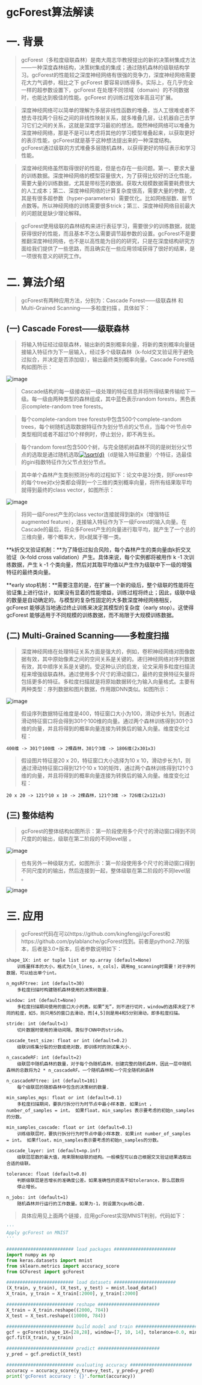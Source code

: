 gcForest算法解读
===============

# 一. 背景

> gcForest（多粒度级联森林）是南大周志华教授提出的新的决策树集成方法——一种深度森林结构，决策树集成的集成；通过随机森林的级联结构学习。gcForest的性能较之深度神经网络有很强的竞争力，深度神经网络需要花大力气调参，相比之下 gcForest 要容易训练得多。实际上，在几乎完全一样的超参数设置下，gcForest 在处理不同领域（domain）的不同数据时，也能达到极佳的性能。gcForest 的训练过程效率高且可扩展。

> 深度神经网络可以简单的理解为多层非线性函数的堆叠，当人工很难或者不想去寻找两个目标之间的非线性映射关系，就多堆叠几层，让机器自己去学习它们之间的关系，这就是深度学习最初的想法。既然神经网络可以堆叠为深度神经网络，那是不是可以考虑将其他的学习模型堆叠起来，以获取更好的表示性能，gcForest就是基于这种想法提出来的一种深度结构。gcForest通过级联的方式堆叠多层随机森林，以获得更好的特征表示和学习性能。

> 深度神经网络虽然取得很好的性能，但是也存在一些问题。第一、要求大量的训练数据。深度神经网络的模型容量很大，为了获得比较好的泛化性能，需要大量的训练数据，尤其是带标签的数据。获取大规模数据需要耗费很大的人工成本；第二、深度神经网络的计算复杂度很高，需要大量的参数，尤其是有很多超参数（hyper-parameters）需要优化。比如网络层数、层节点数等。所以神经网络的训练需要很多trick；第三、深度神经网络目前最大的问题就是缺少理论解释。

> gcForest使用级联的森林结构来进行表征学习，需要很少的训练数据，就能获得很好的性能，而且基本不怎么需要调节超参数的设置。gcForest不是要推翻深度神经网络，也不是以高性能为目的的研究，只是在深度结构研究方面给我们提供了一些思路，而且确实在一些应用领域获得了很好的结果，是一项很有意义的研究工作。

# 二. 算法介绍

> gcForest有两种应用方法，分别为：Cascade Forest——级联森林 和 Multi-Grained Scanning——多粒度扫描 。具体如下：

## (一) Cascade Forest——级联森林

> 将输入特征经过级联森林，输出新的类别概率向量，将新的类别概率向量链接输入特征作为下一层输入，经过多个级联森林（k-fold交叉验证用于避免过拟合，并决定是否添加级），输出最终类别概率向量。Cascade Forest结构如图所示：

![image](https://github.com/ShaoQiBNU/SQgcForest/blob/master/images/1.png)

> Cascade结构的每一级接收前一级处理的特征信息并将所得结果传输给下一级。每一级由两种类型的森林组成，其中蓝色表示random forests，黑色表示complete-random tree forests。

> 每个complete-random tree forests中包含500个complete-random trees，每个树随机选取数据特征作为划分节点的父节点，当每个叶节点中类型相同或者不超过10个样例时，停止划分，即不再生长。

> 每个random forest包含500个树，与完全随机树森林不同的是树划分父节点的选取是通过随机选取<a href="https://www.codecogs.com/eqnedit.php?latex=\sqrt{d}" target="_blank"><img src="https://latex.codecogs.com/svg.latex?\sqrt{d}" title="\sqrt{d}" /></a>（d是输入特征数量）个特征，选最佳的gini指数特征作为父节点划分节点。

> 其中单个森林产生类别预测分布的过程如下：论文中是3分类，则Forest中的每个tree对x分类都会得到一个三维的类别概率向量，将所有结果取平均就得到最终的class vector，如图所示：

![image](https://github.com/ShaoQiBNU/SQgcForest/blob/master/images/2.png)

> 将同一级Forest产生的class vector连接就得到新的x（增强特征augmented feature），连接输入特征作为下一级Forest的输入向量。在Cascade的最后，将众多Forest产生的向量进行取平均，就产生了一个总的三维向量，哪个概率大，则x就属于哪一类。

**k折交叉验证机制：**为了降低过拟合风险，每个森林产生的类向量由k折交叉验证（k-fold cross validation）产生。具体来说，每个实例都将被用作 k -1 次训练数据，产生 k -1 个类向量，然后对其取平均值以产生作为级联中下一级的增强特征的最终类向量。

**early stop机制：**需要注意的是，在扩展一个新的级后，整个级联的性能将在验证集上进行估计，如果没有显着的性能增益，训练过程将终止；因此，级联中级的数量是自动确定的。与模型的复杂性固定的大多数深度神经网络相反，gcForest 能够适当地通过终止训练来决定其模型的复杂度（early stop）。这使得 gcForest 能够适用于不同规模的训练数据，而不局限于大规模训练数据。

## (二) Multi-Grained Scanning——多粒度扫描

> 深度神经网络在处理特征关系方面是强大的，例如，卷积神经网络对图像数据有效，其中原始像素之间的空间关系是关键的。递归神经网络对序列数据有效，其中顺序关系是关键的。受这种认识的启发，论文采用多粒度扫描流程来增强级联森林。通过使用多个尺寸的滑动窗口，最终的变换特征矢量将包括更多的特征。多粒度扫描就是将原始数据转化为输入向量格式。主要有两种类型：序列数据和图片数据，作用跟DNN类似。如图所示：

![image](https://github.com/ShaoQiBNU/SQgcForest/blob/master/images/3.png)

> 假设序列数据特征维度是400，特征窗口大小为100，滑动步长为1，则通过滑动特征窗口将会得到301个100维的向量。通过两个森林训练得到301个3维的向量，并且将得到的概率向量连接为转换后的输入向量。维度变化过程：

```
400维 -> 301个100维 -> 2棵森林，301个3维 -> 1806维(2x301x3) 
```

> 假设图片特征是20 x 20，特征窗口大小选择为10 x 10，滑动步长为1，则通过滑动特征窗口得到121个10 x 10的矩阵，通过两个森林训练得到121个3维的向量，并且将得到的概率向量连接为转换后的输入向量。维度变化过程：

```
20 x 20 -> 121个10 x 10 -> 2棵森林，121个3维 -> 726维(2x121x3)
```

## (三) 整体结构

> gcForest的整体结构如图所示：第一阶段使用多个尺寸的滑动窗口得到不同尺度的的输出，级联在第二阶段的不同level层 。

![image](https://github.com/ShaoQiBNU/SQgcForest/blob/master/images/4.png)

> 也有另外一种级联方式，如图所示：第一阶段使用多个尺寸的滑动窗口得到不同尺度的的输出，然后连接到一起，整体级联在第二阶段的不同level层 。

![image](https://github.com/ShaoQiBNU/SQgcForest/blob/master/images/5.png)

# 三. 应用

> gcForest代码在可以https://github.com/kingfengji/gcForest和https://github.com/pylablanche/gcForest找到。前者是python2.7的版本，后者是3.0+版本，后者参数说明如下：

```
shape_1X: int or tuple list or np.array (default=None)
    训练量样本的大小，格式为[n_lines, n_cols]，调用mg_scanning时需要！对于序列数据，可以给出单个int。

n_mgsRFtree: int (default=30)
    多粒度扫描时构建随机森林使用的决策树数量.

window: int (default=None)
    多粒度扫描期间使用的窗口大小列表。如果“无”，则不进行切片，window的选择决定了不同的粒度，如5，则只用5的窗口去滑动，而[4,5]则是用4和5分别滑动，即多粒度扫描。

stride: int (default=1)
    切片数据时使用的滑动间隔，类似于CNN中的stride。

cascade_test_size: float or int (default=0.2)
    级联训练集分裂的分数或绝对数，即训练时的测试集大小.

n_cascadeRF: int (default=2)
    级联层中随机森林的数量，对于每个伪随机森林，创建完整的随机森林，因此一层中随机森林的总数将为2 * n_cascadeRF。一个随机森林和一个完全随机树森林

n_cascadeRFtree: int (default=101)
    每个级联层的随即森林中包含的决策树的数量.

min_samples_mgs: float or int (default=0.1)
    多粒度扫描期间，要执行拆分行为时节点中最小样本数. 如果int ，number_of_samples = int。 如果float，min_samples 表示要考虑的初始n_samples的分数。

min_samples_cascade: float or int (default=0.1)
    训练级联层时，要执行拆分行为时节点中最小样本数. 如果int number_of_samples = int。 如果float，min_samples表示要考虑的初始n_samples的分数。

cascade_layer: int (default=np.inf)
    级联层层数的最大值，用来限制级联的结构。一般模型可以自己根据交叉验证结果选取出合适的级联。

tolerance: float (default=0.0)
    判断级联层是否增长的准确度公差。如果准确性的提高不如tolerance，那么层数将
    停止增长。

n_jobs: int (default=1)
    随机森林并行运行的工作数量。如果为-1，则设置为cpu核心数.
```

> 具体应用见上面两个链接，应用gcForest实现MNIST判别，代码如下：

```python
'''
Apply gcForest on MNIST
'''

######################### load packages #######################
import numpy as np
from keras.datasets import mnist
from sklearn.metrics import accuracy_score
from GCForest import gcForest

######################### load datasets #######################
(X_train, y_train), (X_test, y_test) = mnist.load_data()
X_train, y_train = X_train[:2000], y_train[:2000]

######################### reshape #######################
X_train = X_train.reshape((2000, 784))
X_test = X_test.reshape((10000, 784))

######################### build model and train #######################
gcf = gcForest(shape_1X=[28,28], window=[7, 10, 14], tolerance=0.0, min_samples_mgs=10, min_samples_cascade=7)
gcf.fit(X_train, y_train)

######################### predict #######################
y_pred = gcf.predict(X_test)

######################### evaluating accuracy #######################
accuracy = accuracy_score(y_true=y_test, y_pred=y_pred)
print('gcForest accuracy : {}'.format(accuracy))
```

